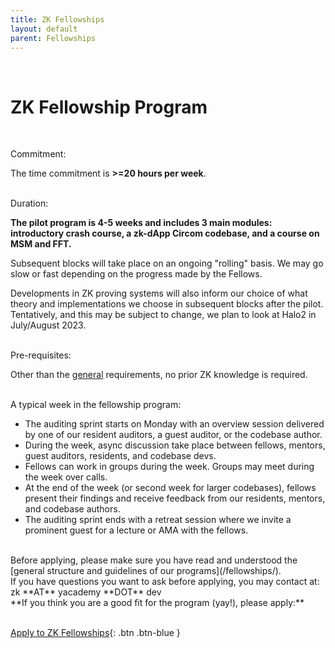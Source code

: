 ```yaml
---
title: ZK Fellowships
layout: default
parent: Fellowships
---
```

<br>

# ZK Fellowship Program

<br>

<span class="fs-5"><span class="fw-700"><span class="text-blue-100">Commitment:</span></span></span> 

The time commitment is **>=20 hours per week**.

<br>
<span class="fs-5"><span class="fw-700"><span class="text-blue-100">Duration:</span></span></span> 


<b>The pilot program is 4-5 weeks and includes 3 main modules: introductory crash course, a zk-dApp Circom codebase, and a course on MSM and FFT.</b>

Subsequent blocks will take place on an ongoing "rolling" basis. We may go slow or fast depending on the progress made by the Fellows.

Developments in ZK proving systems will also inform our choice of what theory and implementations we choose in subsequent blocks after the pilot. Tentatively, and this may be subject to change, we plan to look at Halo2 in July/August 2023.

<br>
<span class="fs-5"><span class="fw-700"><span class="text-blue-100">Pre-requisites:</span></span></span> 

Other than the [general](/fellowships) requirements, no prior ZK knowledge is required. 

<br>
<span class="fs-5"><span class="fw-700"><span class="text-blue-100">A typical week in the fellowship program:</span></span></span>


- The auditing sprint starts on Monday with an overview session delivered by one of our resident auditors, a guest auditor, or the codebase author.
- During the week, async discussion take place between fellows, mentors, guest auditors, residents, and codebase devs.
- Fellows can work in groups during the week. Groups may meet during the week over calls.
- At the end of the week (or second week for larger codebases), fellows present their findings and receive feedback from our residents, mentors, and codebase authors.
- The auditing sprint ends with a retreat session where we invite a prominent guest for a lecture or AMA with the fellows.

<br>
Before applying, please make sure you have read and understood the [general structure and guidelines of our programs](/fellowships/).

<br>
If you have questions you want to ask before applying, you may contact at: <br>zk **AT** yacademy **DOT** dev 

<br>
**If you think you are a good fit for the program (yay!), please apply:**
<br><br>

<span class="fs-8"> [Apply to ZK Fellowships](/fellowships/zk-application){: .btn .btn-blue } </span> &nbsp;



